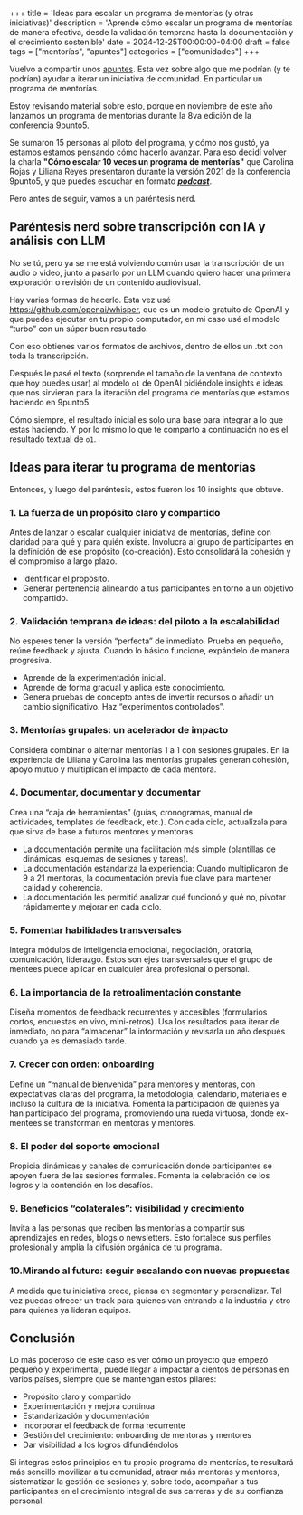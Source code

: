 +++
title = 'Ideas para escalar un programa de mentorías (y otras iniciativas)'
description = 'Aprende cómo escalar un programa de mentorías de manera efectiva, desde la validación temprana hasta la documentación y el crecimiento sostenible'
date = 2024-12-25T00:00:00-04:00
draft = false
tags = ["mentorías", "apuntes"]
categories = ["comunidades"]
+++

Vuelvo a compartir unos [apuntes](http://fablab.blog/tags/apuntes/). Esta vez sobre algo que me podrían (y te podrían) ayudar a iterar un iniciativa de comunidad. En particular un programa de mentorías.

Estoy revisando material sobre esto, porque en noviembre de este año lanzamos un programa de mentorías durante la 8va edición de la conferencia 9punto5.

Se sumaron 15 personas al piloto del programa, y cómo nos gustó, ya estamos estamos pensando cómo hacerlo avanzar. Para eso decidí volver la charla **"Cómo escalar 10 veces un programa de mentorías"** que Carolina Rojas y Liliana Reyes presentaron durante la versión 2021 de la conferencia 9punto5, y que puedes escuchar en formato _**[podcast](https://open.spotify.com/episode/3ZO7WgHroFhvrAkRdAsgNJ?si=c0bae1bcc998409f)**_.

Pero antes de seguir, vamos a un paréntesis nerd.

## Paréntesis nerd sobre transcripción con IA y análisis con LLM
No se tú, pero ya se me está volviendo común usar la transcripción de un audio o video, junto a pasarlo por un LLM cuando quiero hacer una primera exploración o revisión de un contenido audiovisual.

Hay varias formas de hacerlo. Esta vez usé https://github.com/openai/whisper, que es un modelo gratuito de OpenAI y que puedes ejecutar en tu propio computador, en mi caso usé el modelo “turbo” con un súper buen resultado.

Con eso obtienes varios formatos de archivos, dentro de ellos un .txt con toda la transcripción.

Después le pasé el texto (sorprende el tamaño de la ventana de contexto que hoy puedes usar) al modelo ```o1``` de OpenAI pidiéndole insights e ideas que nos sirvieran para la iteración del programa de mentorías que estamos haciendo en 9punto5.

Cómo siempre, el resultado inicial es solo una base para integrar a lo que estas haciendo. Y por lo mismo lo que te comparto a continuación no es el resultado textual de ```o1```.

## Ideas para iterar tu programa de mentorías
Entonces, y luego del paréntesis, estos fueron los 10 insights que obtuve.

### 1. La fuerza de un propósito claro y compartido
Antes de lanzar o escalar cualquier iniciativa de mentorías, define con claridad para qué y para quién existe. Involucra al grupo de participantes en la definición de ese propósito (co-creación). Esto consolidará la cohesión y el compromiso a largo plazo.
- Identificar el propósito.
- Generar pertenencia alineando a tus participantes en torno a un objetivo compartido.

### 2. Validación temprana de ideas: del piloto a la escalabilidad
No esperes tener la versión “perfecta” de inmediato. Prueba en pequeño, reúne feedback y ajusta. Cuando lo básico funcione, expándelo de manera progresiva.
- Aprende de la experimentación inicial.
- Aprende de forma gradual y aplica este conocimiento.
- Genera pruebas de concepto antes de invertir recursos o añadir un cambio significativo. Haz “experimentos controlados”.

### 3. Mentorías grupales: un acelerador de impacto
Considera combinar o alternar mentorías 1 a 1 con sesiones grupales. En la experiencia de Liliana y Carolina las mentorías grupales generan cohesión, apoyo mutuo y multiplican el impacto de cada mentora.

### 4. Documentar, documentar y documentar
Crea una “caja de herramientas” (guías, cronogramas, manual de actividades, templates de feedback, etc.). Con cada ciclo, actualízala para que sirva de base a futuros mentores y mentoras.
- La documentación permite una facilitación más simple (plantillas de dinámicas, esquemas de sesiones y tareas).
- La documentación estandariza la experiencia: Cuando multiplicaron de 9 a 21 mentoras, la documentación previa fue clave para mantener calidad y coherencia.
- La documentación les permitió analizar qué funcionó y qué no, pivotar rápidamente y mejorar en cada ciclo.

### 5. Fomentar habilidades transversales
Integra módulos de inteligencia emocional, negociación, oratoria, comunicación, liderazgo. Estos son ejes transversales que el grupo de mentees puede aplicar en cualquier área profesional o personal.

### 6. La importancia de la retroalimentación constante
Diseña momentos de feedback recurrentes y accesibles (formularios cortos, encuestas en vivo, mini-retros). Usa los resultados para iterar de inmediato, no para “almacenar” la información y revisarla un año después cuando ya es demasiado tarde.

### 7. Crecer con orden: onboarding
Define un “manual de bienvenida” para mentores y mentoras, con expectativas claras del programa, la metodología, calendario, materiales e incluso la cultura de la iniciativa. Fomenta la participación de quienes ya han participado del programa, promoviendo una rueda virtuosa, donde ex-mentees se transforman en mentoras y mentores.

### 8. El poder del soporte emocional
Propicia dinámicas y canales de comunicación donde participantes se apoyen fuera de las sesiones formales. Fomenta la celebración de los logros y la contención en los desafíos.

### 9. Beneficios “colaterales”: visibilidad y crecimiento
Invita a las personas que reciben las mentorías a compartir sus aprendizajes en redes, blogs o newsletters. Esto fortalece sus perfiles profesional y amplía la difusión orgánica de tu programa.

### 10.Mirando al futuro: seguir escalando con nuevas propuestas
A medida que tu iniciativa crece, piensa en segmentar y personalizar. Tal vez puedas ofrecer un track para quienes van entrando a la industria y otro para quienes ya lideran equipos.

## Conclusión
Lo más poderoso de este caso es ver cómo un proyecto que empezó pequeño y experimental, puede llegar a impactar a cientos de personas en varios países, siempre que se mantengan estos  pilares:

- Propósito claro y compartido
- Experimentación y mejora continua
- Estandarización y documentación
- Incorporar el feedback de forma recurrente
- Gestión del crecimiento: onboarding de mentoras y mentores
- Dar visibilidad a los logros difundiéndolos

Si integras estos principios en tu propio programa de mentorías, te resultará más sencillo movilizar a tu comunidad, atraer más mentoras y mentores, sistematizar la gestión de sesiones y, sobre todo, acompañar a tus participantes en el crecimiento integral de sus carreras y de su confianza personal.